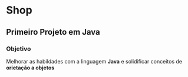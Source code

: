 # Shop

## Primeiro Projeto em Java

### Objetivo

Melhorar as habildades com a linguagem **Java** e solidificar conceitos de **orietação a objetos**
